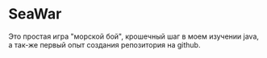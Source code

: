 # SeaWar
Это простая игра "морской бой", крошечный шаг в моем изучении java, а так-же первый опыт создания репозитория на github.
